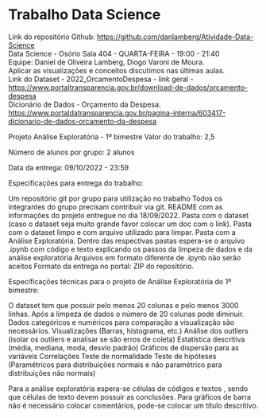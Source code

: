 # Trabalho Data Science<br/>
Link do repositório Github: https://github.com/danlamberg/Atividade-Data-Science<br/>
Data Science - Osório Sala 404 - QUARTA-FEIRA - 19:00 - 21:40<br/>
Equipe: Daniel de Oliveira Lamberg, Diogo Varoni de Moura.<br/>
Aplicar as visualizações e conceitos discutimos nas últimas aulas.<br/>
Link do Dataset - 2022_OrcamentoDespesa - link geral - https://www.portaltransparencia.gov.br/download-de-dados/orcamento-despesa<br/>
Dicionário de Dados - Orçamento da Despesa: https://www.portaldatransparencia.gov.br/pagina-interna/603417-dicionario-de-dados-orcamento-da-despesa<br/>


Projeto Análise Exploratória - 1º bimestre
Valor do trabalho: 2,5

Número de alunos por grupo: 2 alunos

Data da entrega: 09/10/2022 - 23:59

Especificações para entrega do trabalho: 

Um repositório git por grupo para utilização no trabalho
Todos os integrantes do grupo precisam contribuir via git. 
README com as informações do projeto entregue no dia 18/09/2022.
Pasta com o dataset (caso o dataset seja muito grande favor colocar um doc com o link).
Pasta com o dataset limpo e com arquivo utilizado para limpar.
Pasta com a Análise Exploratória. 
Dentro das respectivas pastas espera-se o arquivo .ipynb com código e texto explicando os passos da limpeza de dados e da análise exploratória
Arquivos em formato diferente de .ipynb não serão aceitos
Formato da entrega no portal: ZIP do repositório.


Especificações técnicas para o projeto de Análise Exploratória do 1º bimestre:

O dataset tem que possuir pelo menos 20 colunas e pelo menos 3000 linhas.
Após a limpeza de dados o número de 20 colunas pode diminuir.
Dados categóricos e numéricos para comparação a visualização são necessários.
Visualizações (Barras, histograma, etc.)
Análise dos outliers (isolar os outliers e analisar se são erros de coleta)
Estatística descritiva (média, mediana, moda, desvio padrão)
Gráficos de dispersão para as variáveis
Correlações
Teste de normalidade 
Teste de hipóteses (Paramétricos para distribuições normais e não paramétrico para distribuições não normais)


Para a análise exploratória espera-se células de códigos e textos , sendo que células de texto devem possuir as conclusões. Para gráficos de barra não é necessário colocar comentários, pode-se colocar um título descritivo. 
